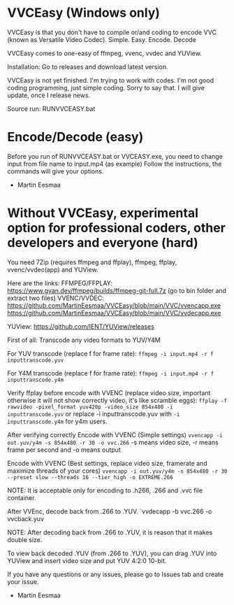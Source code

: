 # VVCEasy (Windows only)
VVCEasy is that you don't have to compile or/and coding to encode VVC (known as Versatile Video Codec). Simple. Easy. Encode. Decode

VVCEasy comes to one-easy of ffmpeg, vvenc, vvdec and YUView.

Installation: Go to releases and download latest version.

VVCEasy is not yet finished. I'm trying to work with codes. I'm not good coding programming, just simple coding.
Sorry to say that. I will give update, once I release news.

Source run: RUNVVCEASY.bat

# Encode/Decode (easy)

Before you run of RUNVVCEASY.bat or VVCEASY.exe, you need to change input from file name to input.mp4 (as example)
Follow the instructions, the commands will give your options.

- Martin Eesmaa


# Without VVCEasy, experimental option for professional coders, other developers and everyone (hard)

You need 7Zip (requires ffmpeg and ffplay), ffmpeg, ffplay, vvenc/vvdec(app) and YUView.

Here are the links:
FFMPEG/FFPLAY: https://www.gyan.dev/ffmpeg/builds/ffmpeg-git-full.7z (go to bin folder and extract two files)
VVENC/VVDEC:
https://github.com/MartinEesmaa/VVCEasy/blob/main/VVC/vvencapp.exe
https://github.com/MartinEesmaa/VVCEasy/blob/main/VVC/vvdecapp.exe

YUView:
https://github.com/IENT/YUView/releases

First of all:
Transcode any video formats to YUV/Y4M

For YUV transcode (replace f for frame rate):
`ffmpeg -i input.mp4 -r f inputtranscode.yuv`

For Y4M transcode (replace f for frame rate):
`ffmpeg -i input.mp4 -r f inputtranscode.y4m`

Verify ffplay before encode with VVENC (replace video size, important otherwise it will not show correctly video, it's like scramble eggs):
`ffplay -f rawvideo -pixel_format yuv420p -video_size 854x480 -i inputtranscode.yuv` or replace -i inputtranscode.yuv with `-i inputtranscode.y4m` for y4m users.

After verifying correctly
Encode with VVENC (Simple settings)
`vvencapp -i out.yuv/y4m -s 854x480 -r 30 -o vvc.266`
-s means video size, -r means frame per second and -o means output

Encode with VVENC (Best settings, replace video size, framerate and maximize threads of your cores)
`vvencapp -i out.yuv/y4m -s 854x480 -r 30 --preset slow --threads 16 --tier high -o EXTREME.266`

NOTE: It is acceptable only for encoding to .h266, .266 and .vvc file container.

After VVEnc, decode back from .266 to .YUV.
`vvdecapp -b vvc.266 -o vvcback.yuv

NOTE: After decoding back from .266 to .YUV, it is reason that it makes double size.

To view back decoded .YUV (from .266 to .YUV), you can drag .YUV into YUView and insert video size and put YUV 4:2:0 10-bit.

If you have any questions or any issues, please go to Issues tab and create your issue.
- Martin Eesmaa
